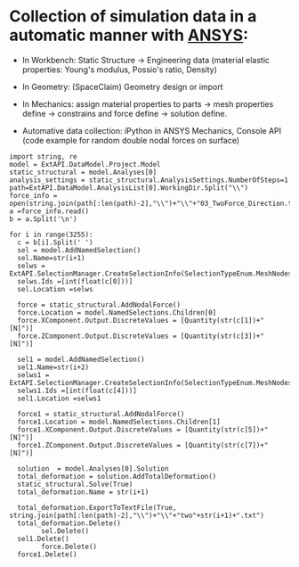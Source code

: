 # Collection of simulation data in a automatic manner with [ANSYS](https://www.ansys.com/products/structures):
- In Workbench: Static Structure -> Engineering data (material elastic properties: Young's modulus, Possio's ratio, Density)

- In Geometry: (SpaceClaim) Geometry design or import
- In Mechanics: assign material properties to parts -> mesh properties define -> constrains and force define -> solution define.
- Automative data collection: iPython in ANSYS Mechanics, Console API (code example for random double nodal forces on surface)
``` IPython
import string, re
model = ExtAPI.DataModel.Project.Model
static_structural = model.Analyses[0]
analysis_settings = static_structural.AnalysisSettings.NumberOfSteps=1 
path=ExtAPI.DataModel.AnalysisList[0].WorkingDir.Split("\\")
force_info =  open(string.join(path[:len(path)-2],"\\")+"\\"+"03_TwoForce_Direction.txt")
a =force_info.read()
b = a.Split('\n')

for i in range(3255):
  c = b[i].Split(' ')
  sel = model.AddNamedSelection()
  sel.Name=str(i+1)
  selws = ExtAPI.SelectionManager.CreateSelectionInfo(SelectionTypeEnum.MeshNodes)
  selws.Ids =[int(float(c[0]))]
  sel.Location =selws

  force = static_structural.AddNodalForce()
  force.Location = model.NamedSelections.Children[0]
  force.XComponent.Output.DiscreteValues = [Quantity(str(c[1])+" [N]")]
  force.ZComponent.Output.DiscreteValues = [Quantity(str(c[3])+" [N]")]

  sel1 = model.AddNamedSelection()
  sel1.Name=str(i+2)
  selws1 = ExtAPI.SelectionManager.CreateSelectionInfo(SelectionTypeEnum.MeshNodes)
  selws1.Ids =[int(float(c[4]))]
  sel1.Location =selws1

  force1 = static_structural.AddNodalForce()
  force1.Location = model.NamedSelections.Children[1]
  force1.XComponent.Output.DiscreteValues = [Quantity(str(c[5])+" [N]")]
  force1.ZComponent.Output.DiscreteValues = [Quantity(str(c[7])+" [N]")]

  solution  = model.Analyses[0].Solution
  total_deformation = solution.AddTotalDeformation()
  static_structural.Solve(True)
  total_deformation.Name = str(i+1)

  total_deformation.ExportToTextFile(True, string.join(path[:len(path)-2],"\\")+"\\"+"two"+str(i+1)+".txt")
  total_deformation.Delete()
        sel.Delete()
  sel1.Delete()	
        force.Delete()
  force1.Delete()
```

